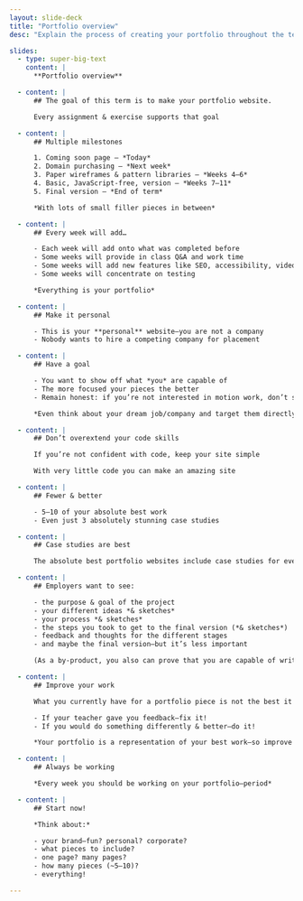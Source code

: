 ```yaml
---
layout: slide-deck
title: "Portfolio overview"
desc: "Explain the process of creating your portfolio throughout the term, expectations, and requirements."

slides:
  - type: super-big-text
    content: |
      **Portfolio overview**

  - content: |
      ## The goal of this term is to make your portfolio website.

      Every assignment & exercise supports that goal

  - content: |
      ## Multiple milestones

      1. Coming soon page — *Today*
      2. Domain purchasing — *Next week*
      3. Paper wireframes & pattern libraries — *Weeks 4–6*
      4. Basic, JavaScript-free, version — *Weeks 7–11*
      5. Final version — *End of term*

      *With lots of small filler pieces in between*

  - content: |
      ## Every week will add…

      - Each week will add onto what was completed before
      - Some weeks will provide in class Q&A and work time
      - Some weeks will add new features like SEO, accessibility, video, etc.
      - Some weeks will concentrate on testing

      *Everything is your portfolio*

  - content: |
      ## Make it personal

      - This is your **personal** website—you are not a company
      - Nobody wants to hire a competing company for placement

  - content: |
      ## Have a goal

      - You want to show off what *you* are capable of
      - The more focused your pieces the better
      - Remain honest: if you’re not interested in motion work, don’t show motion pieces

      *Even think about your dream job/company and target them directly!*

  - content: |
      ## Don’t overextend your code skills

      If you’re not confident with code, keep your site simple

      With very little code you can make an amazing site

  - content: |
      ## Fewer & better

      - 5–10 of your absolute best work
      - Even just 3 absolutely stunning case studies

  - content: |
      ## Case studies are best

      The absolute best portfolio websites include case studies for every showcased work. **Case studies are what employers are looking for.**

  - content: |
      ## Employers want to see:

      - the purpose & goal of the project
      - your different ideas *& sketches*
      - your process *& sketches*
      - the steps you took to get to the final version (*& sketches*)
      - feedback and thoughts for the different stages
      - and maybe the final version—but it’s less important

      (As a by-product, you also can prove that you are capable of writing—an extremely important trait for a designer!)

  - content: |
      ## Improve your work

      What you currently have for a portfolio piece is not the best it can be.

      - If your teacher gave you feedback—fix it!
      - If you would do something differently & better—do it!

      *Your portfolio is a representation of your best work—so improve every piece.*

  - content: |
      ## Always be working

      *Every week you should be working on your portfolio—period*

  - content: |
      ## Start now!

      *Think about:*

      - your brand—fun? personal? corporate?
      - what pieces to include?
      - one page? many pages?
      - how many pieces (~5–10)?
      - everything!

---
```

